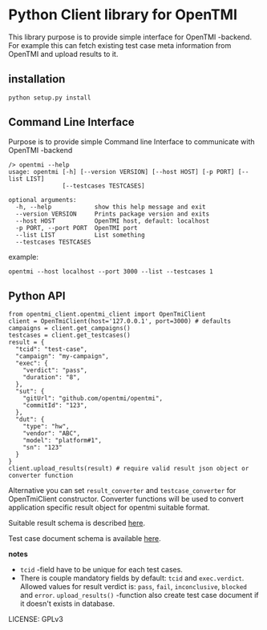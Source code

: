 # Python Client library for OpenTMI

This library purpose is to provide simple interface for OpenTMI -backend.
For example this can fetch existing test case meta information from OpenTMI and upload results to it.

## installation

`python setup.py install`

## Command Line Interface

Purpose is to provide simple Command line Interface to communicate with OpenTMI -backend

```
/> opentmi --help
usage: opentmi [-h] [--version VERSION] [--host HOST] [-p PORT] [--list LIST]
               [--testcases TESTCASES]

optional arguments:
  -h, --help            show this help message and exit
  --version VERSION     Prints package version and exits
  --host HOST           OpenTMI host, default: localhost
  -p PORT, --port PORT  OpenTMI port
  --list LIST           List something
  --testcases TESTCASES
```

example:
```
opentmi --host localhost --port 3000 --list --testcases 1
```

## Python API

```
from opentmi_client.opentmi_client import OpenTmiClient
client = OpenTmiClient(host='127.0.0.1', port=3000) # defaults
campaigns = client.get_campaigns()
testcases = client.get_testcases()
result = {
  "tcid": "test-case",
  "campaign": "my-campaign",
  "exec": { 
    "verdict": "pass",
    "duration": "8",
  },
  "sut": {
    "gitUrl": "github.com/opentmi/opentmi",
    "commitId": "123",
  },
  "dut": {
    "type": "hw",
    "vendor": "ABC",
    "model": "platform#1",
    "sn": "123"
  }
}
client.upload_results(result) # require valid result json object or converter function
```

Alternative you can set `result_converter` and `testcase_converter` for OpenTmiClient constructor.
Converter functions will be used to convert application specific result object for opentmi suitable format. 

Suitable result schema is described [here](https://github.com/OpenTMI/opentmi/blob/master/app/models/results.js#L15).

Test case document schema is available [here](https://github.com/OpenTMI/opentmi/blob/master/app/models/testcase.js).

**notes**

* `tcid` -field have to be unique for each test cases. 
* There is couple mandatory fields by default: `tcid` and `exec.verdict`. Allowed values for result verdict is: `pass`, `fail`, `inconclusive`, `blocked` and `error`. `upload_results()` -function also create test case document if it doesn't exists in database. 


LICENSE: GPLv3
